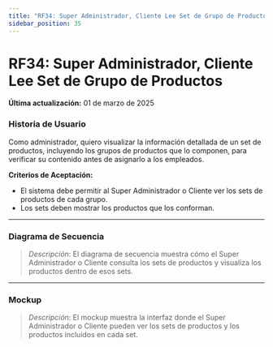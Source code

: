 ```yaml
---
title: "RF34: Super Administrador, Cliente Lee Set de Grupo de Productos"  
sidebar_position: 35
---
```


# RF34: Super Administrador, Cliente Lee Set de Grupo de Productos

**Última actualización:** 01 de marzo de 2025

### Historia de Usuario

Como administrador, quiero visualizar la información detallada de un set de productos, incluyendo los grupos de productos que lo componen, para verificar su contenido antes de asignarlo a los empleados.

  **Criterios de Aceptación:**
  - El sistema debe permitir al Super Administrador o Cliente ver los sets de productos de cada grupo.
  - Los sets deben mostrar los productos que los conforman.

---

### Diagrama de Secuencia

> *Descripción*: El diagrama de secuencia muestra cómo el Super Administrador o Cliente consulta los sets de productos y visualiza los productos dentro de esos sets.

---

### Mockup

> *Descripción*: El mockup muestra la interfaz donde el Super Administrador o Cliente pueden ver los sets de productos y los productos incluidos en cada set.
